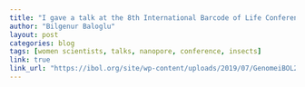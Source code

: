 ```yaml
---
title: "I gave a talk at the 8th International Barcode of Life Conference in Trondheim, Norway."
author: "Bilgenur Baloglu"
layout: post
categories: blog
tags: [women scientists, talks, nanopore, conference, insects]
link: true
link_url: "https://ibol.org/site/wp-content/uploads/2019/07/GenomeiBOL2019.pdf" 
---
```

